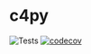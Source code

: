 # c4py

![Tests](https://github.com/SphereStudios/c4py/actions/workflows/python-tests.yml/badge.svg)
[![codecov](https://codecov.io/gh/SphereStudios/c4py/graph/badge.svg?token=VJBE7X97JW)](https://codecov.io/gh/SphereStudios/c4py)
